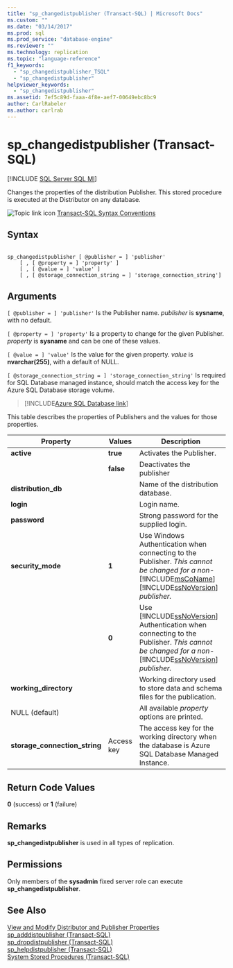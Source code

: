 ```yaml
---
title: "sp_changedistpublisher (Transact-SQL) | Microsoft Docs"
ms.custom: ""
ms.date: "03/14/2017"
ms.prod: sql
ms.prod_service: "database-engine"
ms.reviewer: ""
ms.technology: replication
ms.topic: "language-reference"
f1_keywords: 
  - "sp_changedistpublisher_TSQL"
  - "sp_changedistpublisher"
helpviewer_keywords: 
  - "sp_changedistpublisher"
ms.assetid: 7ef5c89d-faaa-4f8e-aef7-00649ebc8bc9
author: CarlRabeler
ms.author: carlrab
---
```

# sp_changedistpublisher (Transact-SQL)
[!INCLUDE [SQL Server SQL MI](../../includes/applies-to-version/sql-asdbmi.md)]

  Changes the properties of the distribution Publisher. This stored procedure is executed at the Distributor on any database.  
  
 ![Topic link icon](../../database-engine/configure-windows/media/topic-link.gif "Topic link icon") [Transact-SQL Syntax Conventions](../../t-sql/language-elements/transact-sql-syntax-conventions-transact-sql.md)  
  
## Syntax  
  
```  
  
sp_changedistpublisher [ @publisher = ] 'publisher'  
    [ , [ @property = ] 'property' ]  
    [ , [ @value = ] 'value' ]  
    [ , [ @storage_connection_string = ] 'storage_connection_string']
```  
  
## Arguments  
`[ @publisher = ] 'publisher'`
 Is the Publisher name. *publisher* is **sysname**, with no default.  
  
`[ @property = ] 'property'`
 Is a property to change for the given Publisher. *property* is **sysname** and can be one of these values.  
  
`[ @value = ] 'value'`
 Is the value for the given property. *value* is **nvarchar(255)**, with a default of NULL.  
  
`[ @storage_connection_string = ] 'storage_connection_string'`
 Is required for SQL Database managed instance, should match the access key for the Azure SQL Database storage volume. 


 > [!INCLUDE[Azure SQL Database link](../../includes/azure-sql-db-repl-for-more-information.md)]
 
 This table describes the properties of Publishers and the values for those properties.  
  
|Property|Values|Description|  
|--------------|------------|-----------------|  
|**active**|**true**|Activates the Publisher.|  
||**false**|Deactivates the publisher|  
|**distribution_db**||Name of the distribution database.|  
|**login**||Login name.|  
|**password**||Strong password for the supplied login.|  
|**security_mode**|**1**|Use Windows Authentication when connecting to the Publisher. *This cannot be changed for a non-*[!INCLUDE[msCoName](../../includes/msconame-md.md)] [!INCLUDE[ssNoVersion](../../includes/ssnoversion-md.md)] *publisher.*|  
||**0**|Use [!INCLUDE[ssNoVersion](../../includes/ssnoversion-md.md)] Authentication when connecting to the Publisher. *This cannot be changed for a non-*[!INCLUDE[ssNoVersion](../../includes/ssnoversion-md.md)] *publisher.*|  
|**working_directory**||Working directory used to store data and schema files for the publication.|  
|NULL (default)||All available *property* options are printed.| 
|**storage_connection_string**| Access key | The access key for the working directory when the database is Azure SQL Database Managed Instance. 
  
## Return Code Values  
 **0** (success) or **1** (failure)  
  
## Remarks  
 **sp_changedistpublisher** is used in all types of replication.  
  
## Permissions  
 Only members of the **sysadmin** fixed server role can execute **sp_changedistpublisher**.  
  
## See Also  
 [View and Modify Distributor and Publisher Properties](../../relational-databases/replication/view-and-modify-distributor-and-publisher-properties.md)   
 [sp_adddistpublisher &#40;Transact-SQL&#41;](../../relational-databases/system-stored-procedures/sp-adddistpublisher-transact-sql.md)   
 [sp_dropdistpublisher &#40;Transact-SQL&#41;](../../relational-databases/system-stored-procedures/sp-dropdistpublisher-transact-sql.md)   
 [sp_helpdistpublisher &#40;Transact-SQL&#41;](../../relational-databases/system-stored-procedures/sp-helpdistpublisher-transact-sql.md)   
 [System Stored Procedures &#40;Transact-SQL&#41;](../../relational-databases/system-stored-procedures/system-stored-procedures-transact-sql.md)  
  
  
